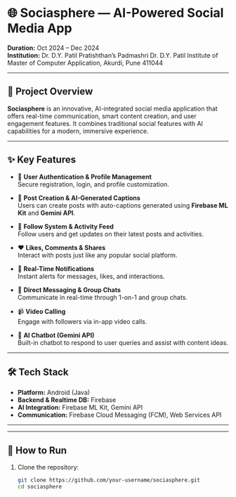 # 🌐 Sociasphere — AI-Powered Social Media App

**Duration:** Oct 2024 – Dec 2024  
**Institution:** Dr. D.Y. Patil Pratishthan’s Padmashri Dr. D.Y. Patil Institute of Master of Computer Application, Akurdi, Pune 411044

---

## 📌 Project Overview

**Sociasphere** is an innovative, AI-integrated social media application that offers real-time communication, smart content creation, and user engagement features. It combines traditional social features with AI capabilities for a modern, immersive experience.

---

## ✨ Key Features

- 🔐 **User Authentication & Profile Management**  
  Secure registration, login, and profile customization.

- 📝 **Post Creation & AI-Generated Captions**  
  Users can create posts with auto-captions generated using **Firebase ML Kit** and **Gemini API**.

- 🔄 **Follow System & Activity Feed**  
  Follow users and get updates on their latest posts and activities.

- ❤️ **Likes, Comments & Shares**  
  Interact with posts just like any popular social platform.

- 📲 **Real-Time Notifications**  
  Instant alerts for messages, likes, and interactions.

- 💬 **Direct Messaging & Group Chats**  
  Communicate in real-time through 1-on-1 and group chats.

- 📹 **Video Calling**  
  Engage with followers via in-app video calls.

- 🤖 **AI Chatbot (Gemini API)**  
  Built-in chatbot to respond to user queries and assist with content ideas.

---

## 🛠️ Tech Stack

- **Platform:** Android (Java)  
- **Backend & Realtime DB:** Firebase  
- **AI Integration:** Firebase ML Kit, Gemini API  
- **Communication:** Firebase Cloud Messaging (FCM), Web Services API

---


---

## 🚀 How to Run

1. Clone the repository:
   ```bash
   git clone https://github.com/your-username/sociasphere.git
   cd sociasphere
